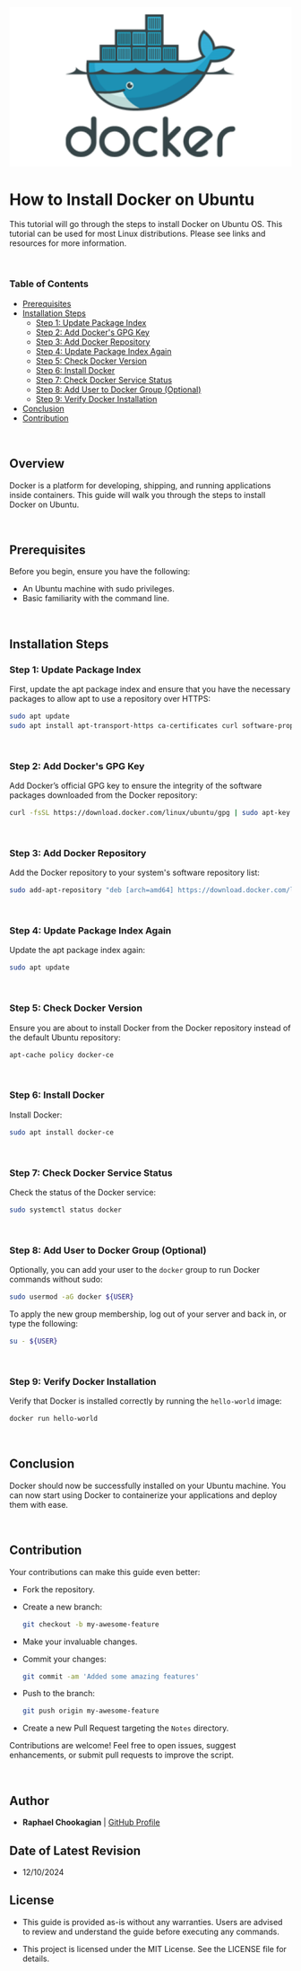 ![Docker](../assets/docker.png)

# **How to Install Docker on Ubuntu**

This tutorial will go through the steps to install Docker on Ubuntu OS. This tutorial can be used for most Linux distributions. Please see links and resources for more information.

<br>

### **Table of Contents**

- [Prerequisites](#prerequisites)
- [Installation Steps](#installation-steps)
  - [Step 1: Update Package Index](#step-1-update-package-index)
  - [Step 2: Add Docker's GPG Key](#step-2-add-dockers-gpg-key)
  - [Step 3: Add Docker Repository](#step-3-add-docker-repository)
  - [Step 4: Update Package Index Again](#step-4-update-package-index-again)
  - [Step 5: Check Docker Version](#step-5-check-docker-version)
  - [Step 6: Install Docker](#step-6-install-docker)
  - [Step 7: Check Docker Service Status](#step-7-check-docker-service-status)
  - [Step 8: Add User to Docker Group (Optional)](#step-8-add-user-to-docker-group-optional)
  - [Step 9: Verify Docker Installation](#step-9-verify-docker-installation)
- [Conclusion](#conclusion)
- [Contribution](#contribution)

<br>

## **Overview**

Docker is a platform for developing, shipping, and running applications inside containers. This guide will walk you through the steps to install Docker on Ubuntu.

<br>

## **Prerequisites**

Before you begin, ensure you have the following:

- An Ubuntu machine with sudo privileges.
- Basic familiarity with the command line.

<br>

## **Installation Steps**

### **Step 1: Update Package Index**

First, update the apt package index and ensure that you have the necessary packages to allow apt to use a repository over HTTPS:

  ```bash
  sudo apt update
  sudo apt install apt-transport-https ca-certificates curl software-properties-common
  ```

<br>

### **Step 2: Add Docker's GPG Key**

Add Docker’s official GPG key to ensure the integrity of the software packages downloaded from the Docker repository:

  ```bash
  curl -fsSL https://download.docker.com/linux/ubuntu/gpg | sudo apt-key add -
  ```

<br>

### **Step 3: Add Docker Repository**

Add the Docker repository to your system's software repository list:

  ```bash
  sudo add-apt-repository "deb [arch=amd64] https://download.docker.com/linux/ubuntu $(lsb_release -cs) stable"
  ```

<br>

### **Step 4: Update Package Index Again**

Update the apt package index again:

  ```bash
  sudo apt update
  ```

<br>

### **Step 5: Check Docker Version**

Ensure you are about to install Docker from the Docker repository instead of the default Ubuntu repository:

  ```bash
  apt-cache policy docker-ce
  ```

<br>

### **Step 6: Install Docker**

Install Docker:

  ```bash
  sudo apt install docker-ce
  ```

<br>

### **Step 7: Check Docker Service Status**

Check the status of the Docker service:

  ```bash
  sudo systemctl status docker
  ```

<br>

### **Step 8: Add User to Docker Group (Optional)**

Optionally, you can add your user to the `docker` group to run Docker commands without sudo:

  ```bash
  sudo usermod -aG docker ${USER}
  ```

To apply the new group membership, log out of your server and back in, or type the following:

  ```bash
  su - ${USER}
  ```

<br>

### **Step 9: Verify Docker Installation**

Verify that Docker is installed correctly by running the `hello-world` image:

  ```bash
  docker run hello-world
  ```

<br>

## **Conclusion**

Docker should now be successfully installed on your Ubuntu machine. You can now start using Docker to containerize your applications and deploy them with ease.

<br>

## **Contribution**

Your contributions can make this guide even better:

- Fork the repository.
- Create a new branch:

  ```bash
  git checkout -b my-awesome-feature
  ```

- Make your invaluable changes.
- Commit your changes:

  ```bash
  git commit -am 'Added some amazing features'
  ```

- Push to the branch:

  ```bash
  git push origin my-awesome-feature
  ```

- Create a new Pull Request targeting the `Notes` directory.

Contributions are welcome! Feel free to open issues, suggest enhancements, or submit pull requests to improve the script.

<br>

## **Author**

- **Raphael Chookagian** | [GitHub Profile](https://github.com/cesar-group)

## **Date of Latest Revision**

- 12/10/2024

## **License**

- This guide is provided as-is without any warranties. Users are advised to review and understand the guide before executing any commands.

- This project is licensed under the MIT License. See the LICENSE file for details.
